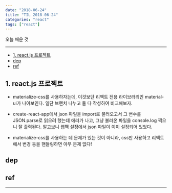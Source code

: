 ```yaml
---
date: "2018-06-24"
title: "TIL 2018-06-24"
categories: "react"
tags: ["react"]
---
```


오늘 배운 것

----------

- [1. react.js 프로젝트](#1-reactjs-프로젝트)
- [dep](#dep)
- [ref](#ref)

## 1. react.js 프로젝트

-   materialize-css를 사용하자는데, 이것보단 리액트 전용 라이브러리인 material-ui가 나아보인다. 일단 브랜치 나누고 둘 다 작성하여 비교해보자.

-   create-react-app에서 json 파일을 import로 불러오고서 그 변수를 JSON.parse로 읽으려 했는데 에러가 나고, 그냥 불러온 파일을 console.log 찍으니 잘 출력된다. 알고보니 웹팩 설정에서 json 파일이 이미 설정되어 있었다.

-   materialize-css를 사용하는 데 문제가 있는 것이 아니라, css만 사용하고 리액트에서 변경 등을 핸들링하면 아무 문제 없다!

## dep

## ref

----------
